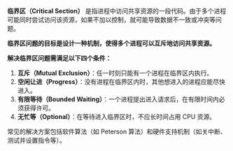 **临界区（Critical Section）** 是指进程中访问共享资源的一段代码。由于多个进程可能同时尝试访问该资源，如果不加以控制，就可能导致数据不一致或冲突等问题。

**临界区问题的目标是设计一种机制，使得多个进程可以互斥地访问共享资源。**

**解决临界区问题需满足以下四个条件：**
1. **互斥（Mutual Exclusion）**：任一时刻只能有一个进程在临界区内执行。
2. **空闲让进（Progress）**：没有进程在临界区内时，其他想进入的进程应能尽快进入。
3. **有限等待（Bounded Waiting）**：一个进程提出进入请求后，在有限时间内必须获得许可。
4. **无忙等（Optional）**：在等待进入临界区时，不应长时间占用 CPU 资源。

常见的解决方案包括软件算法（如 Peterson 算法）和硬件支持机制（如关中断、测试并设置指令等）。